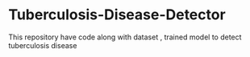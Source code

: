 # Tuberculosis-Disease-Detector
This repository have code along with dataset , trained model to detect tuberculosis disease
